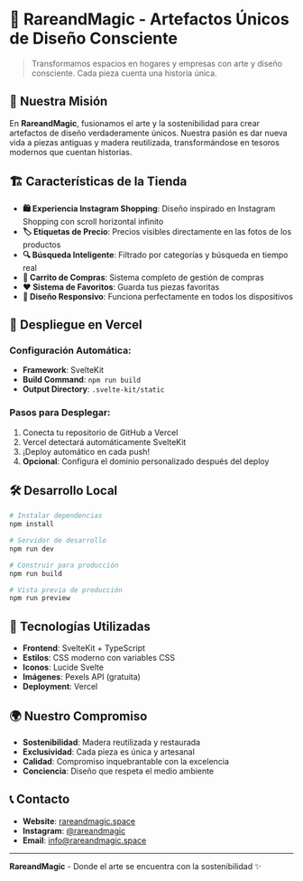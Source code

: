 # 🎨 RareandMagic - Artefactos Únicos de Diseño Consciente

> Transformamos espacios en hogares y empresas con arte y diseño consciente. Cada pieza cuenta una historia única.

## 🌟 **Nuestra Misión**

En **RareandMagic**, fusionamos el arte y la sostenibilidad para crear artefactos de diseño verdaderamente únicos. Nuestra pasión es dar nueva vida a piezas antiguas y madera reutilizada, transformándose en tesoros modernos que cuentan historias.

## 🏗️ **Características de la Tienda**

- **🛍️ Experiencia Instagram Shopping**: Diseño inspirado en Instagram Shopping con scroll horizontal infinito
- **🏷️ Etiquetas de Precio**: Precios visibles directamente en las fotos de los productos
- **🔍 Búsqueda Inteligente**: Filtrado por categorías y búsqueda en tiempo real
- **🛒 Carrito de Compras**: Sistema completo de gestión de compras
- **❤️ Sistema de Favoritos**: Guarda tus piezas favoritas
- **📱 Diseño Responsivo**: Funciona perfectamente en todos los dispositivos

## 🚀 **Despliegue en Vercel**

### **Configuración Automática:**
- **Framework**: SvelteKit
- **Build Command**: `npm run build`
- **Output Directory**: `.svelte-kit/static`

### **Pasos para Desplegar:**
1. Conecta tu repositorio de GitHub a Vercel
2. Vercel detectará automáticamente SvelteKit
3. ¡Deploy automático en cada push!
4. **Opcional**: Configura el dominio personalizado después del deploy

## 🛠️ **Desarrollo Local**

```bash
# Instalar dependencias
npm install

# Servidor de desarrollo
npm run dev

# Construir para producción
npm run build

# Vista previa de producción
npm run preview
```

## 🎨 **Tecnologías Utilizadas**

- **Frontend**: SvelteKit + TypeScript
- **Estilos**: CSS moderno con variables CSS
- **Iconos**: Lucide Svelte
- **Imágenes**: Pexels API (gratuita)
- **Deployment**: Vercel

## 🌍 **Nuestro Compromiso**

- **Sostenibilidad**: Madera reutilizada y restaurada
- **Exclusividad**: Cada pieza es única y artesanal
- **Calidad**: Compromiso inquebrantable con la excelencia
- **Conciencia**: Diseño que respeta el medio ambiente

## 📞 **Contacto**

- **Website**: [rareandmagic.space](https://rareandmagic.space)
- **Instagram**: [@rareandmagic](https://instagram.com/rareandmagic)
- **Email**: info@rareandmagic.space

---

**RareandMagic** - Donde el arte se encuentra con la sostenibilidad ✨
